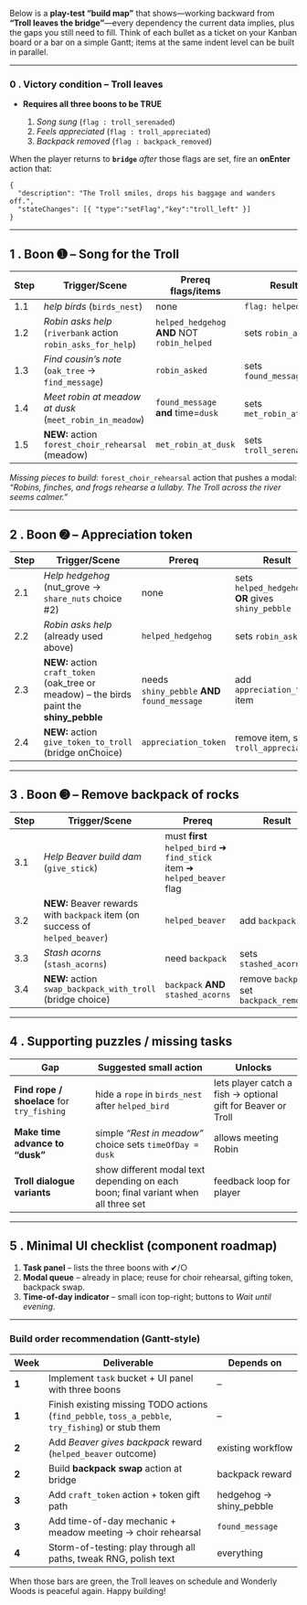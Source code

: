 Below is a **play-test “build map”** that shows—working backward from
**“Troll leaves the bridge”**—every dependency the current data implies,
plus the gaps you still need to fill.
Think of each bullet as a ticket on your Kanban board or a bar on a
simple Gantt; items at the same indent level can be built in parallel.

---

### 0 . Victory condition – **Troll leaves**

* **Requires all three boons to be TRUE**

  1. *Song sung* (`flag : troll_serenaded`)
  2. *Feels appreciated* (`flag : troll_appreciated`)
  3. *Backpack removed* (`flag : backpack_removed`)

When the player returns to **`bridge`** *after* those flags are set, fire
an **onEnter** action that:

```jsonc
{
  "description": "The Troll smiles, drops his baggage and wanders off.",
  "stateChanges": [{ "type":"setFlag","key":"troll_left" }]
}
```

---

## 1 . Boon ➊ – **Song for the Troll**

| Step | Trigger/Scene                                                | Prereq flags/items                           | Result                   |
| ---- | ------------------------------------------------------------ | -------------------------------------------- | ------------------------ |
| 1.1  | *help birds* (`birds_nest`)                                  | none                                         | `flag: helped_bird`      |
| 1.2  | *Robin asks help* (`riverbank` action `robin_asks_for_help`) | `helped_hedgehog` **AND** NOT `robin_helped` | sets `robin_asked`       |
| 1.3  | *Find cousin’s note* (`oak_tree` → `find_message`)           | `robin_asked`                                | sets `found_message`     |
| 1.4  | *Meet robin at meadow at dusk* (`meet_robin_in_meadow`)      | `found_message` **and** time=`dusk`          | sets `met_robin_at_dusk` |
| 1.5  | **NEW:** action `forest_choir_rehearsal` (meadow)            | `met_robin_at_dusk`                          | sets `troll_serenaded`   |

*Missing pieces to build*:
`forest_choir_rehearsal` action that pushes a modal: *“Robins, finches,
and frogs rehearse a lullaby. The Troll across the river seems calmer.”*

---

## 2 . Boon ➋ – **Appreciation token**

| Step | Trigger/Scene                                                                               | Prereq                                       | Result                                             |
| ---- | ------------------------------------------------------------------------------------------- | -------------------------------------------- | -------------------------------------------------- |
| 2.1  | *Help hedgehog* (nut\_grove → `share_nuts` choice #2)                                       | none                                         | sets `helped_hedgehog` **OR** gives `shiny_pebble` |
| 2.2  | *Robin asks help* (already used above)                                                      | `helped_hedgehog`                            | sets `robin_asked`                                 |
| 2.3  | **NEW:** action `craft_token` (oak\_tree or meadow) – the birds paint the **shiny\_pebble** | needs `shiny_pebble` **AND** `found_message` | add `appreciation_token` item                      |
| 2.4  | **NEW:** action `give_token_to_troll` (bridge onChoice)                                     | `appreciation_token`                         | remove item, set `troll_appreciated`               |

---

## 3 . Boon ➌ – **Remove backpack of rocks**

| Step | Trigger/Scene                                                                | Prereq                                                                  | Result                                    |
| ---- | ---------------------------------------------------------------------------- | ----------------------------------------------------------------------- | ----------------------------------------- |
| 3.1  | *Help Beaver build dam* (`give_stick`)                                       | must **first** `helped_bird` ➜ `find_stick` item ➜ `helped_beaver` flag |                                           |
| 3.2  | **NEW:** Beaver rewards with `backpack` item (on success of `helped_beaver`) | `helped_beaver`                                                         | add `backpack`                            |
| 3.3  | *Stash acorns* (`stash_acorns`)                                              | need `backpack`                                                         | sets `stashed_acorns`                     |
| 3.4  | **NEW:** action `swap_backpack_with_troll` (bridge choice)                   | `backpack` **AND** `stashed_acorns`                                     | remove `backpack`, set `backpack_removed` |

---

## 4 . Supporting puzzles / missing tasks

| Gap                                        | Suggested small action                                                             | Unlocks                                                       |
| ------------------------------------------ | ---------------------------------------------------------------------------------- | ------------------------------------------------------------- |
| **Find rope / shoelace** for `try_fishing` | hide a `rope` in `birds_nest` after `helped_bird`                                  | lets player catch a fish -> optional gift for Beaver or Troll |
| **Make time advance to “dusk”**            | simple *“Rest in meadow”* choice sets `timeOfDay = dusk`                           | allows meeting Robin                                          |
| **Troll dialogue variants**                | show different modal text depending on each boon; final variant when all three set | feedback loop for player                                      |

---

## 5 . Minimal UI checklist (component roadmap)

1. **Task panel** – lists the three boons with ✔︎/○
2. **Modal queue** – already in place; reuse for choir rehearsal, gifting token, backpack swap.
3. **Time-of-day indicator** – small icon top-right; buttons to *Wait until evening*.

---

### Build order recommendation (Gantt-style)

| Week  | Deliverable                                                                                       | Depends on               |
| ----- | ------------------------------------------------------------------------------------------------- | ------------------------ |
| **1** | Implement `task` bucket + UI panel with three boons                                               | –                        |
| **1** | Finish existing missing TODO actions (`find_pebble`, `toss_a_pebble`, `try_fishing`) or stub them | –                        |
| **2** | Add *Beaver gives backpack* reward (`helped_beaver` outcome)                                      | existing workflow        |
| **2** | Build **backpack swap** action at bridge                                                          | backpack reward          |
| **3** | Add `craft_token` action + token gift path                                                        | hedgehog → shiny\_pebble |
| **3** | Add time-of-day mechanic + meadow meeting → choir rehearsal                                       | `found_message`          |
| **4** | Storm-of-testing: play through all paths, tweak RNG, polish text                                  | everything               |

When those bars are green, the Troll leaves on schedule and Wonderly
Woods is peaceful again. Happy building!
